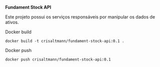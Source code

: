 **Fundament Stock API**

Este projeto possui os serviços responsáveis por manipular os dados de ativos.

Docker build

`docker build -t crisaltmann/fundament-stock-api:0.1 .`

Docker push

`docker push crisaltmann/fundament-stock-api:0.1 `